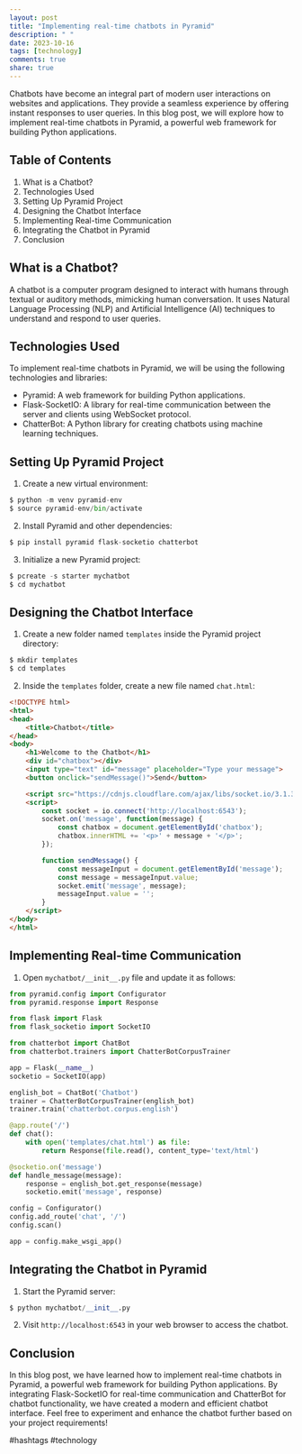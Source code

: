 ```yaml
---
layout: post
title: "Implementing real-time chatbots in Pyramid"
description: " "
date: 2023-10-16
tags: [technology]
comments: true
share: true
---
```


Chatbots have become an integral part of modern user interactions on websites and applications. They provide a seamless experience by offering instant responses to user queries. In this blog post, we will explore how to implement real-time chatbots in Pyramid, a powerful web framework for building Python applications.

## Table of Contents
1. What is a Chatbot?
2. Technologies Used
3. Setting Up Pyramid Project
4. Designing the Chatbot Interface
5. Implementing Real-time Communication
6. Integrating the Chatbot in Pyramid
7. Conclusion

## What is a Chatbot?
A chatbot is a computer program designed to interact with humans through textual or auditory methods, mimicking human conversation. It uses Natural Language Processing (NLP) and Artificial Intelligence (AI) techniques to understand and respond to user queries.

## Technologies Used
To implement real-time chatbots in Pyramid, we will be using the following technologies and libraries:
- Pyramid: A web framework for building Python applications.
- Flask-SocketIO: A library for real-time communication between the server and clients using WebSocket protocol.
- ChatterBot: A Python library for creating chatbots using machine learning techniques.

## Setting Up Pyramid Project
1. Create a new virtual environment:
```python
$ python -m venv pyramid-env
$ source pyramid-env/bin/activate
```
2. Install Pyramid and other dependencies:
```python
$ pip install pyramid flask-socketio chatterbot
```
3. Initialize a new Pyramid project:
```python
$ pcreate -s starter mychatbot
$ cd mychatbot
```

## Designing the Chatbot Interface
1. Create a new folder named `templates` inside the Pyramid project directory:
```python
$ mkdir templates
$ cd templates
```
2. Inside the `templates` folder, create a new file named `chat.html`:
```html
<!DOCTYPE html>
<html>
<head>
    <title>Chatbot</title>
</head>
<body>
    <h1>Welcome to the Chatbot</h1>
    <div id="chatbox"></div>
    <input type="text" id="message" placeholder="Type your message">
    <button onclick="sendMessage()">Send</button>

    <script src="https://cdnjs.cloudflare.com/ajax/libs/socket.io/3.1.3/socket.io.js"></script>
    <script>
        const socket = io.connect('http://localhost:6543');
        socket.on('message', function(message) {
            const chatbox = document.getElementById('chatbox');
            chatbox.innerHTML += '<p>' + message + '</p>';
        });

        function sendMessage() {
            const messageInput = document.getElementById('message');
            const message = messageInput.value;
            socket.emit('message', message);
            messageInput.value = '';
        }
    </script>
</body>
</html>
```

## Implementing Real-time Communication
1. Open `mychatbot/__init__.py` file and update it as follows:
```python
from pyramid.config import Configurator
from pyramid.response import Response

from flask import Flask
from flask_socketio import SocketIO

from chatterbot import ChatBot
from chatterbot.trainers import ChatterBotCorpusTrainer

app = Flask(__name__)
socketio = SocketIO(app)

english_bot = ChatBot('Chatbot')
trainer = ChatterBotCorpusTrainer(english_bot)
trainer.train('chatterbot.corpus.english')

@app.route('/')
def chat():
    with open('templates/chat.html') as file:
        return Response(file.read(), content_type='text/html')

@socketio.on('message')
def handle_message(message):
    response = english_bot.get_response(message)
    socketio.emit('message', response)

config = Configurator()
config.add_route('chat', '/')
config.scan()

app = config.make_wsgi_app()
```

## Integrating the Chatbot in Pyramid
1. Start the Pyramid server:
```python
$ python mychatbot/__init__.py
```
2. Visit `http://localhost:6543` in your web browser to access the chatbot.

## Conclusion
In this blog post, we have learned how to implement real-time chatbots in Pyramid, a powerful web framework for building Python applications. By integrating Flask-SocketIO for real-time communication and ChatterBot for chatbot functionality, we have created a modern and efficient chatbot interface. Feel free to experiment and enhance the chatbot further based on your project requirements!

#hashtags #technology